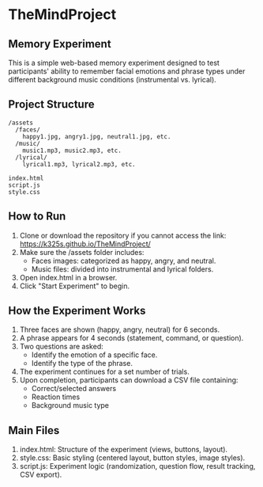 # TheMindProject

## Memory Experiment
This is a simple web-based memory experiment designed to test participants' ability to remember facial emotions and phrase types under different background music conditions (instrumental vs. lyrical).

## Project Structure
```
/assets
  /faces/
    happy1.jpg, angry1.jpg, neutral1.jpg, etc.
  /music/
    music1.mp3, music2.mp3, etc.
  /lyrical/
    lyrical1.mp3, lyrical2.mp3, etc.

index.html
script.js
style.css
```
## How to Run
1. Clone or download the repository if you cannot access the link: https://k325s.github.io/TheMindProject/
2. Make sure the /assets folder includes:
    - Faces images: categorized as happy, angry, and neutral.
    - Music files: divided into instrumental and lyrical folders.
3. Open index.html in a browser.
4. Click "Start Experiment" to begin.

## How the Experiment Works
1. Three faces are shown (happy, angry, neutral) for 6 seconds.
2. A phrase appears for 4 seconds (statement, command, or question).
3. Two questions are asked:
    - Identify the emotion of a specific face.
    - Identify the type of the phrase.
4. The experiment continues for a set number of trials.
5. Upon completion, participants can download a CSV file containing:
    - Correct/selected answers
    - Reaction times
    - Background music type

## Main Files
1. index.html: Structure of the experiment (views, buttons, layout).
2. style.css: Basic styling (centered layout, button styles, image styles).
3. script.js: Experiment logic (randomization, question flow, result tracking, CSV export).
